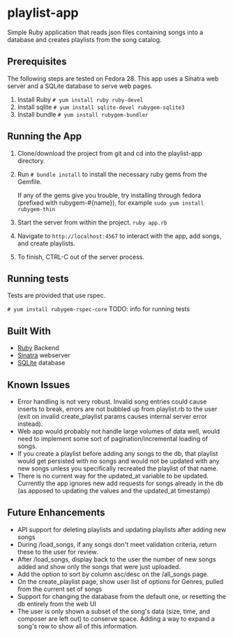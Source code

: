 # playlist-app
Simple Ruby application that reads json files containing songs into a database
and creates playlists from the song catalog.

## Prerequisites
The following steps are tested on Fedora 28.
This app uses a Sinatra web server and a SQLite database to serve web pages.

1. Install Ruby   `# yum install ruby ruby-devel`
2. Install sqlite `# yum install sqlite-devel rubygem-sqlite3`
3. Install bundle `# yum install rubygem-bundler`

## Running the App
1. Clone/download the project from git and cd into the playlist-app directory.
2. Run `# bundle install` to install the necessary ruby gems from the Gemfile.

   If any of the gems give you trouble, try installing through fedora (prefixed
   with rubygem-#{name}), for example `sudo yum install rubygem-thin`

3. Start the server from within the project.
   `ruby app.rb`
4. Navigate to `http://localhost:4567` to interact with the app, add songs, and
   create playlists.
5. To finish, CTRL-C out of the server process.

## Running tests
Tests are provided that use rspec.

`# yum install rubygem-rspec-core`
TODO: info for running tests

## Built With
* [Ruby](https://www.ruby-lang.org/en/) Backend
* [Sinatra](http://sinatrarb.com/) webserver
* [SQLite](https://www.sqlite.org) database

## Known Issues
* Error handling is not very robust. Invalid song entries could cause inserts
  to break, errors are not bubbled up from playlist.rb to the user (exit on
  invalid create_playlist params causes internal server error instead).
* Web app would probably not handle large volumes of data well, would need to
  implement some sort of pagination/incremental loading of songs.
* If you create a playlist before adding any songs to the db, that playlist
  would get persisted with no songs and would not be updated with any new songs
  unless you specifically recreated the playlist of that name.
* There is no current way for the updated_at variable to be updated. Currently
  the app ignores new add requests for songs already in the db (as apposed to
  updating the values and the updated_at timestamp)

## Future Enhancements
* API support for deleting playlists and updating playlists after adding new
  songs
* During /load_songs, if any songs don't meet validation criteria, return these
  to the user for review.
* After /load_songs, display back to the user the number of new songs added and
  show only the songs that were just uploaded.
* Add the option to sort by column asc/desc on the /all_songs page.
* On the create_playlist page, show user list of options for Genres, pulled
  from the current set of songs
* Support for changing the database from the default one, or resetting the db
  entirely from the web UI
* The user is only shown a subset of the song's data (size, time, and composer
  are left out) to conserve space. Adding a way to expand a song's row to show
  all of this information.

